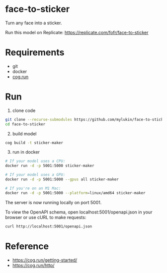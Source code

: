 # face-to-sticker

Turn any face into a sticker.

Run this model on Replicate: <https://replicate.com/fofr/face-to-sticker>

# Requirements

- git
- docker
- [cog.run](https://cog.run/getting-started/)

# Run

1. clone code

```bash
git clone --recurse-submodules https://github.com/mylukin/face-to-sticker.git
cd face-to-sticker
```

2. build model

```bash
cog build -t sticker-maker
```

3. run in docker

```bash
# If your model uses a CPU:
docker run -d -p 5001:5000 sticker-maker

# If your model uses a GPU:
docker run -d -p 5001:5000 --gpus all sticker-maker

# If you're on an M1 Mac:
docker run -d -p 5001:5000 --platform=linux/amd64 sticker-maker
```

The server is now running locally on port 5001.

To view the OpenAPI schema, open localhost:5001/openapi.json in your browser or use cURL to make requests:

```bash
curl http://localhost:5001/openapi.json
```

# Reference

- <https://cog.run/getting-started/>
- <https://cog.run/http/>
